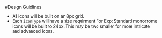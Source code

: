 #Design Guidlines

- All icons will be built on an 8px grid.
- Each `iconType` will have a size requirment For Exp: Standard monocrome icons will be built to 24px. This may be two smaller for more intricate and advanced icons. 
